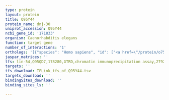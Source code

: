 ```yaml
---
type: protein
layout: protein
title: Q95Y44
protein_name: dnj-30
uniprot_accession: Q95Y44
ncbi_gene_id: '171833'
organism: Caenorhabditis elegans
function: target gene
number_of_interactions: '1'
orthologs: '[{"species": "Homo sapiens", "id": ["<a href=\"/protein/o75937\">O75937</a>"]}, {"species": "Mus musculus", "id": ["<a href=\"/protein/q6nzb0\">Q6NZB0</a>"]}, {"species": "Rattus norvegicus", "id": ["A0A0G2K751"]}, {"species": "Drosophila melanogaster", "id": ["<a href=\"/protein/q9vch9\">Q9VCH9</a>"]}, {"species": "Danio rerio", "id": ["Q1ED27"]}]'
jaspar_matrices: ''
tfs: lin-54,Q95QD7,178280,GTRD,chromatin immunoprecipitation assay,27924024%5Buid%5D,No
targets: ''
tfs_download: TFLink_tfs_of_Q95Y44.tsv
targets_download: ''
bindingSites_download: ''
binding_sites_ls: ''

---
```

